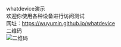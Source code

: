 whatdevice演示  
欢迎你使用各种设备进行访问测试  
网址：<https://wuyumin.github.io/whatdevice>  
二维码  
![二维码](//wuyumin.github.io/whatdevice/assets/img/qrcode.png "二维码")  

